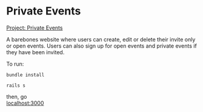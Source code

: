 # Private Events
<a href="https://www.theodinproject.com/paths/full-stack-ruby-on-rails/courses/ruby-on-rails/lessons/private-events">Project: Private Events</a>

A barebones website where users can create, edit or delete their invite only or open events. Users can also sign up for open events and private events if they have been invited.

<p>To run:</p>
<p><code>bundle install</code></p>
<p><code>rails s</code></p>
<p>then, go <br /><a href="http://localhost:3000/">localhost:3000</a></p>
